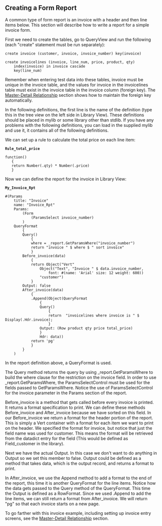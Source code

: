 ## Creating a Form Report

A common type of form report is an invoice with a header and then line items below.  This section will describe how to write a report for a simple invoice form.

First we need to create the tables, go to QueryView and run the following (each "create" statement must be run separately):

``` suneido
create invoice (customer, invoice, invoice_number) key(invoice)

create invoicelines (invoice, line_num, price, product, qty)
    index(invoice) in invoice cascade
    key(line_num)
```

Remember when entering test data into these tables, invoice must be unique in the invoice table, and the values for invoice in the invoicelines table must exist in the invoice table in the invoice column (foreign key). The [Master-Detail Relationship](<Master-Detail Relationship.md>) section shows how to maintain the foreign key automatically.

In the following definitions, the first line is the name of the definition (type this in the tree view on the left side in Library View). These definitions should be placed in mylib or some library other than stdlib.  If you have any problems with the following definitions, you can load in the supplied mylib and use it, it contains all of the following definitions.

We can set up a rule to calculate the total price on each line item:

**`Rule_total_price`**
``` suneido
function()
   {
   return Number(.qty) * Number(.price)
   }
```

Now we can define the report for the invoice in Library View:

**`My_Invoice_Rpt`**
``` suneido
#(Params
    title: "Invoice"
    name: "Invoice_Rpt"
    Params:
        (Form
            (ParamsSelect invoice_number)
        )
    QueryFormat
        {
        Query()
            {
            where = _report.GetParamsWhere("invoice_number")
            return "invoice " $ where $ " sort invoice"
            }
        Before_invoice(data)
            {
            return Object("Vert"
                Object("Text", "Invoice " $ data.invoice_number,
                    font: #(name: 'Arial' size: 12 weight: 600))
                "customer")
            }
        Output: false
        After_invoice(data)
            {
            .Append(Object(QueryFormat
                {
                Query()
                    {
                    return  "invoicelines where invoice is " $ Display(.Hdr.invoice);
                    }
                Output: (Row product qty price total_price)
                }
                Hdr: data))
            return 'pg'
            }
        }
    )
```

In the report definition above, a QueryFormat is used.

The Query method returns the query by using _report.GetParamsWhere to build the where clause for the restriction on the invoice field.  In order to use _report.GetParamsWhere, the ParamsSelectControl must be used for the fields passed to GetParamsWhere.  Notice the use of ParamsSelectControl for the invoice parameter in the Params section of the report.

Before_invoice is a method that gets called before every invoice is printed.  It returns a format specification to print.  We can define these methods Before_invoice and After_invoice because we have sorted on this field.  In our Before_invoice we return a format for the header portion of the report. This is simply a Vert container with a format for each item we want to print on the header.  We specified the format for invoice, but notice that just the field name was used for customer.  This means the format will be retrieved from the datadict entry for the field (This would be defined as Field_customer in the library).

Next we have the actual Output. In this case we don't want to do anything in Output so we set this member to false.  Output could be defined as a method that takes data, which is the output record, and returns a format to print.

In After_invoice, we use the Append method to add a format to the end of the report, this time it is another QueryFormat for the line items.  Notice how the data gets passed to the Query method of the QueryFormat.  This time the Output is defined as a RowFormat.  Since we used .Append to add the line items, we can still return a format from After_invoice.  We will return "pg" so that each invoice starts on a new page.

To go farther with this invoice example, including setting up invoice entry screens, see the [Master-Detail Relationship](<Master-Detail Relationship.md>) section.